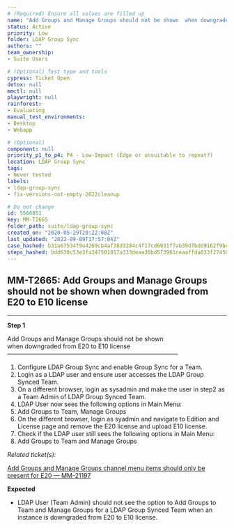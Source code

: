 ```yaml
---
# (Required) Ensure all values are filled up
name: "Add Groups and Manage Groups should not be shown  when downgraded from E20 to E10 license"
status: Active
priority: Low
folder: LDAP Group Sync
authors: ""
team_ownership: 
- Suite Users

# (Optional) Test type and tools
cypress: Ticket Open
detox: null
mmctl: null
playwright: null
rainforest: 
- Evaluating
manual_test_environments: 
- Desktop
- Webapp

# (Optional)
component: null
priority_p1_to_p4: P4 - Low-Impact (Edge or unsuitable to repeat?)
location: LDAP Group Sync
tags: 
- Never tested
labels: 
- ldap-group-sync
- fix-versions-not-empty-2022cleanup

# Do not change
id: 5566851
key: MM-T2665
folder_path: suite/ldap-group-sync
created_on: "2020-05-29T20:22:08Z"
last_updated: "2022-09-09T17:57:04Z"
case_hashed: b31a67534f9a4269cb4af38d3284c4f17cd6931f7ab39d7bdd9162f9be74a3afafbfbe20ee74f276a6baa79b561dd1cf
steps_hashed: bdd638c53e3fa347501017a333deaa36bd573961ceaaffda033f274509bf1e0506b1d2cdf8a97edaef1e35f6d3a9bf91
---
```


## MM-T2665: Add Groups and Manage Groups should not be shown when downgraded from E20 to E10 license

---

**Step 1**

Add Groups and Manage Groups should not be shown\
when downgraded from E20 to E10 license\
————————————————————————————

1. Configure LDAP Group Sync and enable Group Sync for a Team.
2. Login as a LDAP user and ensure user accesses the LDAP Group Synced Team.
3. On a different browser, login as sysadmin and make the user in step2 as a Team Admin of LDAP Group Synced Team.
4. LDAP User now sees the following options in Main Menu:
5. Add Groups to Team, Manage Groups
6. On the different browser, login as syadmin and navigate to Edition and License page and remove the E20 license and upload E10 license.
7. Check if the LDAP user still sees the following options in Main Menu:
8. Add Groups to Team and Manage Groups

_Related ticket(s):_

[Add Groups and Manage Groups channel menu items should only be present for E20 — MM-21197](https://mattermost.atlassian.net/browse/MM-21197)

**Expected**

- LDAP User (Team Admin) should not see the option to Add Groups to Team and Manage Groups for a LDAP Group Synced Team when an instance is downgraded from E20 to E10 license.
